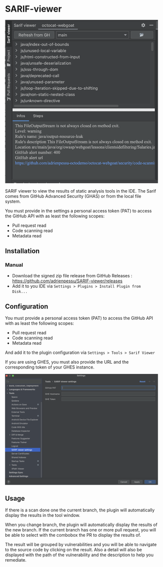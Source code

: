 # SARIF-viewer

<img alt="docs/vuln_tree.png" width="640" src="docs/vuln_tree.png"/>

<!-- Plugin description -->

SARIF viewer to view the results of static analysis tools in the IDE.
The Sarif comes from GitHub Advanced Security (GHAS) or from the local file system.

You must provide in the settings a personal access token (PAT) to access the GitHub API with as least the following scopes:
- Pull request read
- Code scanning read
- Metadata read


<!-- Plugin description end -->

## Installation

### Manual

- Download the signed zip file release from GitHub Releases : https://github.com/adrienpessu/SARIF-viewer/releases
- Add it to you IDE via `Settings > Plugins > Install Plugin from Disk...`

## Configuration

You must provide a personal access token (PAT) to access the GitHub API with as least the following scopes:
- Pull request read
- Code scanning read
- Metadata read

And add it to the plugin configuration via `Settings > Tools > Sarif Viewer`

If you are using GHES, you must also provide the URL and the corresponding token of your GHES instance.

<img alt="docs/settings.png" width="640" src="docs/settings.png"/>

## Usage

If there is a scan done one the current branch, the plugin will automatically display the results in the tool window.

When you change branch, the plugin will automatically display the results of the new branch.
If the current branch has one or more pull request, you will be able to select with the combobox the PR to display the results of.

The result will be grouped by vulnerabilities and you will be able to navigate to the source code by clicking on the result. Also a detail will also be displayed with the path of the vulnerability and the description to help you remediate.

